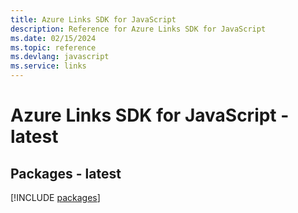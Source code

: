 ```yaml
---
title: Azure Links SDK for JavaScript
description: Reference for Azure Links SDK for JavaScript
ms.date: 02/15/2024
ms.topic: reference
ms.devlang: javascript
ms.service: links
---
```

# Azure Links SDK for JavaScript - latest
## Packages - latest
[!INCLUDE [packages](links-index.md)]